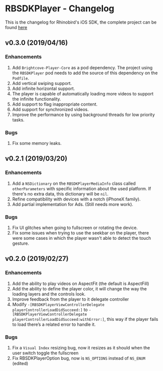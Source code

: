# RBSDKPlayer - Changelog

This is the changelog for Rhinobird's iOS SDK, the complete project can be found [here](https://github.com/rhinobird/RBSDKPlayer-iOS/)

## v0.3.0 (2019/04/16)

### Enhancements

1. Add `Brightcove-Player-Core` as a pod dependency. The project using the `RBSDKPlayer` pod needs to add the source of this dependency on the `Podfile`.
2. Add vertical swiping support.
3. Add infinite horizontal support.
4. The player is capable of automatically loading more videos to support the infinite functionality.
5. Add support to flag inappropriate content.
6. Add support for synchronized videos.
7. Improve the performance by using background threads for low priority tasks.

### Bugs

1. Fix some memory leaks.

## v0.2.1 (2019/03/20)

### Enhancements

1. Add a `NSDictionary` on the `RBSDKPlayerMediaInfo` class called `otherParameters` with specific information about the used platform. If there's no extra data, this dictionary will be `nil`.
2. Refine compatibility with devices with a notch (iPhoneX family).
3. Add partial implementation for Ads. (Still needs more work).

### Bugs

1. Fix UI glitches when going to fullscreen or rotating the device.
2. Fix some issues when trying to use the seekbar on the player, there were some cases in which the player wasn't able to detect the touch gesture.

## v0.2.0 (2019/02/27)

### Enhancements

1. Add the ability to play videos on AspectFit (the default is AspectFill)
2. Add the ability to define the player color, it will change the way the loading layers and the controls look.
3. Improve feedback from the player to it delegate controller
4. Modify `-[RBSDKPlayerViewControllerDelegate playerControllerLoadDidSucceed:]` to `-[RBSDKPlayerViewControllerDelegate playerControllerLoadDidSucceed:withError:]`, this way if the player fails to load there’s a related error to handle it.

### Bugs

1. Fix a `Visual Index` resizing bug, now it resizes as it should when the user switch toggle the fullscreen
2. Fix RBSDKPlayerOption bug, now is `NS_OPTIONS` instead of `NS_ENUM` (edited)